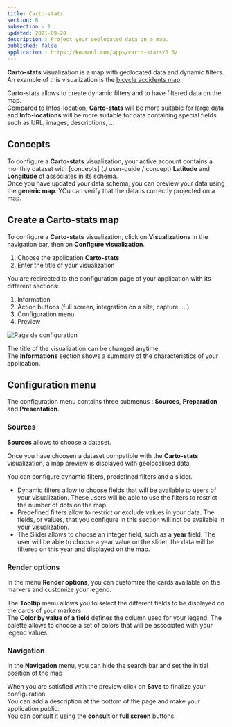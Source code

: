 ```yaml
---
title: Carto-stats
section: 6
subsection : 1
updated: 2021-09-20
description : Project your geolocated data on a map.
published: false
application : https://koumoul.com/apps/carto-stats/0.6/
---
```


**Carto-stats** visualization is a map with geolocated data and dynamic filters.  
An example of this visualization is the [bicycle accidents map](https://opendata.koumoul.com/reuses/cartographie-des-accidents-de-velo/full).


Carto-stats allows to create dynamic filters and to have filtered data on the map.  
Compared to [Infos-location](./user-guide/infos-localisations), **Carto-stats** will be more suitable for large data and **Info-locations** will be more suitable for data containing special fields such as URL, images, descriptions, ...

## Concepts

To configure a **Carto-stats** visualization, your active account contains a monthly dataset with [concepts] (./ user-guide / concept) **Latitude** and **Longitude** of associates in its schema.  
Once you have updated your data schema, you can preview your data using the **generic map**. YOu can verify that the data is correctly projected on a map.

## Create a Carto-stats map

To configure a **Carto-stats** visualization, click on **Visualizations** in the navigation bar, then on **Configure visualization**.  

1. Choose the application **Carto-stats**
2. Enter the title of your visualization

<p>
</p>

You are redirected to the configuration page of your application with its different sections:  

1. Information
2. Action buttons (full screen, integration on a site, capture, ...)
3. Configuration menu
4. Preview

![Page de configuration](./images/user-guide/carto-stats-config.jpg)

The title of the visualization can be changed anytime.  
The **Informations** section shows a summary of the characteristics of your application.  

## Configuration menu

The configuration menu contains three submenus : **Sources**, **Preparation** and **Presentation**.  

### Sources

**Sources** allows to choose a dataset.  

Once you have choosen a dataset compatible with the **Carto-stats** visualization, a map preview is displayed with geolocalised data.

You can configure dynamic filters, predefined filters and a slider.

* Dynamic filters allow to choose fields that will be available to users of your visualization. These users will be able to use the filters to restrict the number of dots on the map.
* Predefined filters allow to restrict or exclude values ​​in your data. The fields, or values, that you configure in this section will not be available in your visualization.
* The Slider allows to choose an integer field, such as a **year** field. The user will be able to choose a year value on the slider, the data will be filtered on this year and displayed on the map.

### Render options


In the menu **Render options**, you can customize the cards available on the markers and customize your legend.  

The **Tooltip** menu allows you to select the different fields to be displayed on the cards of your markers.  
The **Color by value of a field** defines the column used for your legend. The palette allows to choose a set of colors that will be associated with your legend values.

### Navigation

In the **Navigation** menu, you can hide the search bar and set the initial position of the map

When you are satisfied with the preview click on **Save** to finalize your configuration.  
You can add a description at the bottom of the page and make your application public.  
You can consult it using the **consult** or **full screen** buttons.
